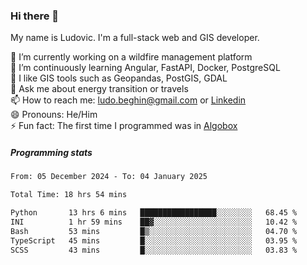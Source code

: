 ### Hi there 👋

My name is Ludovic. I'm a full-stack web and GIS developer.

 🔭 I’m currently working on a wildfire management platform<br/>
 🌱 I’m continuously learning Angular, FastAPI, Docker, PostgreSQL<br/>
 👯 I like GIS tools such as Geopandas, PostGIS, GDAL<br/>
 💬 Ask me about energy transition or travels<br/>
 📫 How to reach me: ludo.beghin@gmail.com or [Linkedin](https://www.linkedin.com/in/ludovic-beghin/)<br/>
 😄 Pronouns: He/Him<br/>
 ⚡ Fun fact: The first time I programmed was in [Algobox](https://fr.wikipedia.org/wiki/Algobox)<br/>

##### Programming stats
<!--START_SECTION:waka-->

```txt
From: 05 December 2024 - To: 04 January 2025

Total Time: 18 hrs 54 mins

Python       13 hrs 6 mins   █████████████████░░░░░░░░   68.45 %
INI          1 hr 59 mins    ██▓░░░░░░░░░░░░░░░░░░░░░░   10.42 %
Bash         53 mins         █▒░░░░░░░░░░░░░░░░░░░░░░░   04.70 %
TypeScript   45 mins         █░░░░░░░░░░░░░░░░░░░░░░░░   03.95 %
SCSS         43 mins         █░░░░░░░░░░░░░░░░░░░░░░░░   03.83 %
```

<!--END_SECTION:waka-->
